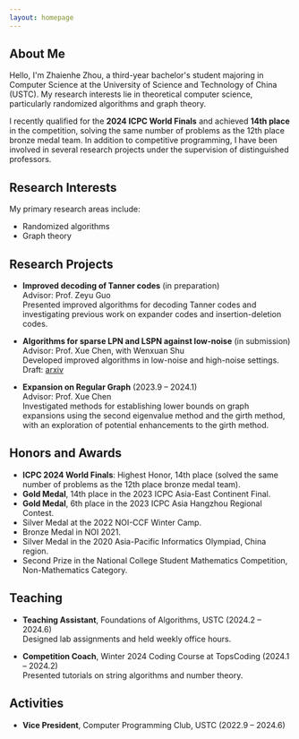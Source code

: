 ```yaml
---
layout: homepage
---
```

## About Me

Hello, I'm Zhaienhe Zhou, a third-year bachelor's student majoring in Computer Science at the University of Science and Technology of China (USTC). My research interests lie in theoretical computer science, particularly randomized algorithms and graph theory.

I recently qualified for the **2024 ICPC World Finals** and achieved **14th place** in the competition, solving the same number of problems as the 12th place bronze medal team. In addition to competitive programming, I have been involved in several research projects under the supervision of distinguished professors.

## Research Interests

My primary research areas include:
- Randomized algorithms
- Graph theory

## Research Projects

- **Improved decoding of Tanner codes** (in preparation)  
  Advisor: Prof. Zeyu Guo  
  Presented improved algorithms for decoding Tanner codes and investigating previous work on expander codes and insertion-deletion codes.

- **Algorithms for sparse LPN and LSPN against low-noise** (in submission)  
  Advisor: Prof. Xue Chen, with Wenxuan Shu  
  Developed improved algorithms in low-noise and high-noise settings. Draft: [arxiv](https://arxiv.org/abs/2407.19215)

- **Expansion on Regular Graph** (2023.9 – 2024.1)  
  Advisor: Prof. Xue Chen  
  Investigated methods for establishing lower bounds on graph expansions using the second eigenvalue method and the girth method, with an exploration of potential enhancements to the girth method.

## Honors and Awards

- **ICPC 2024 World Finals**: Highest Honor, 14th place (solved the same number of problems as the 12th place bronze medal team).
- **Gold Medal**, 14th place in the 2023 ICPC Asia-East Continent Final.
- **Gold Medal**, 6th place in the 2023 ICPC Asia Hangzhou Regional Contest.
- Silver Medal at the 2022 NOI-CCF Winter Camp.
- Bronze Medal in NOI 2021.
- Silver Medal in the 2020 Asia-Pacific Informatics Olympiad, China region.
- Second Prize in the National College Student Mathematics Competition, Non-Mathematics Category.

## Teaching

- **Teaching Assistant**, Foundations of Algorithms, USTC (2024.2 – 2024.6)  
  Designed lab assignments and held weekly office hours.

- **Competition Coach**, Winter 2024 Coding Course at TopsCoding (2024.1 – 2024.2)  
  Presented tutorials on string algorithms and number theory.

## Activities

- **Vice President**, Computer Programming Club, USTC (2022.9 – 2024.6)
